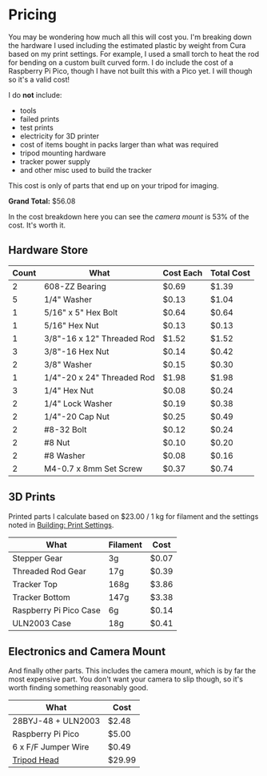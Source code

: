 # Pricing

You may be wondering how much all this will cost you.  I'm breaking down the hardware I used including the estimated plastic by weight from Cura based on my print settings.  For example, I used a small torch to heat the rod for bending on a custom built curved form.  I do include the cost of a Raspberry Pi Pico, though I have not built this with a Pico yet.  I will though so it's a valid cost!

I do **not** include:
- tools
- failed prints
- test prints
- electricity for 3D printer
- cost of items bought in packs larger than what was required
- tripod mounting hardware
- tracker power supply
- and other misc used to build the tracker

This cost is only of parts that end up on your tripod for imaging.

**Grand Total:** $56.08

In the cost breakdown here you can see the _camera mount_ is 53% of the cost.  It's worth it.

## Hardware Store

| Count | What | Cost Each | Total Cost |
| --- | --- | --- | --- |
| 2 | 608-ZZ Bearing | $0.69 | $1.39 |
| 5 | 1/4" Washer | $0.13 | $1.04 |
| 1 | 5/16" x 5" Hex Bolt | $0.64 | $0.64 |
| 1 | 5/16" Hex Nut | $0.13 | $0.13 |
| 1 | 3/8"-16 x 12" Threaded Rod | $1.52 |  $1.52 |
| 3 | 3/8"-16 Hex Nut | $0.14 | $0.42 |
| 2 | 3/8" Washer | $0.15 | $0.30 |
| 1 | 1/4"-20 x 24" Threaded Rod | $1.98 | $1.98 | 
| 3 | 1/4" Hex Nut | $0.08 | $0.24 |
| 2 | 1/4" Lock Washer | $0.19 | $0.38 |
| 2 | 1/4"-20 Cap Nut | $0.25 | $0.49 |
| 2 | #8-32 Bolt | $0.12 | $0.24 |
| 2 | #8 Nut | $0.10 | $0.20 |
| 2 | #8 Washer | $0.08 | $0.16 |
| 2 | M4-0.7 x 8mm Set Screw | $0.37 | $0.74 |

## 3D Prints

Printed parts I calculate based on $23.00 / 1 kg for filament and the settings noted in [Building: Print Settings](building.md#print-settings).

| What | Filament | Cost |
| --- | --- | --- |
| Stepper Gear | 3g | $0.07 |
| Threaded Rod Gear | 17g | $0.39 |
| Tracker Top | 168g | $3.86 |
| Tracker Bottom | 147g | $3.38 |
| Raspberry Pi Pico Case | 6g | $0.14 | 
| ULN2003 Case | 18g | $0.41 |

## Electronics and Camera Mount

And finally other parts.  This includes the camera mount, which is by far the most expensive part.  You don't want your camera to slip though, so it's worth finding something reasonably good.

| What | Cost |
| --- | --- |
| 28BYJ-48 + ULN2003 | $2.48
| Raspberry Pi Pico | $5.00 |
| 6 x F/F Jumper Wire | $0.49 |
| [Tripod Head](https://amazon.com/gp/product/B08FB2Q5RC/) | $29.99 |

